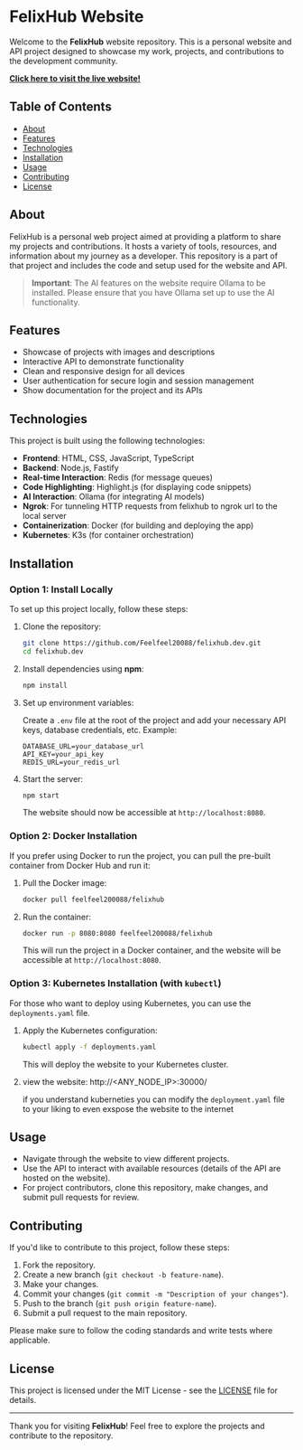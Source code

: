 # FelixHub Website

Welcome to the **FelixHub** website repository. This is a personal website and API project designed to showcase my work, projects, and contributions to the development community.

[**Click here to visit the live website!**](https://felixhub.dev)

## Table of Contents

- [About](#about)
- [Features](#features)
- [Technologies](#technologies)
- [Installation](#installation)
- [Usage](#usage)
- [Contributing](#contributing)
- [License](#license)

## About

FelixHub is a personal web project aimed at providing a platform to share my projects and contributions. It hosts a variety of tools, resources, and information about my journey as a developer. This repository is a part of that project and includes the code and setup used for the website and API.

> **Important**: The AI features on the website require Ollama to be installed. Please ensure that you have Ollama set up to use the AI functionality.

## Features

- Showcase of projects with images and descriptions
- Interactive API to demonstrate functionality
- Clean and responsive design for all devices
- User authentication for secure login and session management
- Show documentation for the project and its APIs

## Technologies

This project is built using the following technologies:

- **Frontend**: HTML, CSS, JavaScript, TypeScript
- **Backend**: Node.js, Fastify
- **Real-time Interaction**: Redis (for message queues)
- **Code Highlighting**: Highlight.js (for displaying code snippets)
- **AI Interaction**: Ollama (for integrating AI models)
- **Ngrok**: For tunneling HTTP requests from felixhub to ngrok url to the local server
- **Containerization**: Docker (for building and deploying the app)
- **Kubernetes**: K3s (for container orchestration)

## Installation

### Option 1: Install Locally

To set up this project locally, follow these steps:

1. Clone the repository:

    ```bash
    git clone https://github.com/Feelfeel20088/felixhub.dev.git
    cd felixhub.dev
    ```

2. Install dependencies using **npm**:

    ```bash
    npm install
    ```

3. Set up environment variables:

    Create a `.env` file at the root of the project and add your necessary API keys, database credentials, etc. Example:

    ```
    DATABASE_URL=your_database_url
    API_KEY=your_api_key
    REDIS_URL=your_redis_url
    ```

4. Start the server:

    ```bash
    npm start
    ```

    The website should now be accessible at `http://localhost:8080`.

### Option 2: Docker Installation

If you prefer using Docker to run the project, you can pull the pre-built container from Docker Hub and run it:

1. Pull the Docker image:

    ```bash
    docker pull feelfeel200088/felixhub
    ```

2. Run the container:

    ```bash
    docker run -p 8080:8080 feelfeel200088/felixhub
    ```

    This will run the project in a Docker container, and the website will be accessible at `http://localhost:8080`.

### Option 3: Kubernetes Installation (with `kubectl`)

For those who want to deploy using Kubernetes, you can use the `deployments.yaml` file.

1. Apply the Kubernetes configuration:

    ```bash
    kubectl apply -f deployments.yaml
    ```

    This will deploy the website to your Kubernetes cluster.

2. view the website:
    http://<ANY_NODE_IP>:30000/
    

    if you understand kuberneties you can modify the `deployment.yaml` file to your liking to even exspose the website to the internet

## Usage

- Navigate through the website to view different projects.
- Use the API to interact with available resources (details of the API are hosted on the website).
- For project contributors, clone this repository, make changes, and submit pull requests for review.

## Contributing

If you'd like to contribute to this project, follow these steps:

1. Fork the repository.
2. Create a new branch (`git checkout -b feature-name`).
3. Make your changes.
4. Commit your changes (`git commit -m "Description of your changes"`).
5. Push to the branch (`git push origin feature-name`).
6. Submit a pull request to the main repository.

Please make sure to follow the coding standards and write tests where applicable.

## License

This project is licensed under the MIT License - see the [LICENSE](LICENSE) file for details.

---

Thank you for visiting **FelixHub**! Feel free to explore the projects and contribute to the repository.
